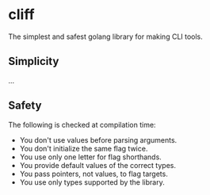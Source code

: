 # cliff

The simplest and safest golang library for making CLI tools.

## Simplicity

...

## Safety

The following is checked at compilation time:

* You don't use values before parsing arguments.
* You don't initialize the same flag twice.
* You use only one letter for flag shorthands.
* You provide default values of the correct types.
* You pass pointers, not values, to flag targets.
* You use only types supported by the library.
